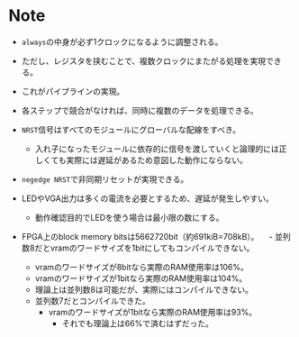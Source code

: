 # Note

- `always`の中身が必ず1クロックになるように調整される。
- ただし、レジスタを挟むことで、複数クロックにまたがる処理を実現できる。
- これがパイプラインの実現。
- 各ステップで競合がなければ、同時に複数のデータを処理できる。

- `NRST`信号はすべてのモジュールにグローバルな配線をすべき。
  - 入れ子になったモジュールに依存的に信号を渡していくと論理的には正しくても実際には遅延があるため意図した動作にならない。
- `negedge NRST`で非同期リセットが実現できる。
- LEDやVGA出力は多くの電流を必要とするため、遅延が発生しやすい。
  - 動作確認目的でLEDを使う場合は最小限の数にする。

- FPGA上のblock memory bitsは5662720bit（約691kiB=708kB）。
　- 並列数8だとvramのワードサイズを1bitにしてもコンパイルできない。
    - vramのワードサイズが8bitなら実際のRAM使用率は106%。
    - vramのワードサイズが1bitなら実際のRAM使用率は104%。
    - 理論上は並列数8は可能だが、実際にはコンパイルできない。
  - 並列数7だとコンパイルできた。
    - vramのワードサイズが1bitなら実際のRAM使用率は93%。
      - それでも理論上は66%で済むはずだった。